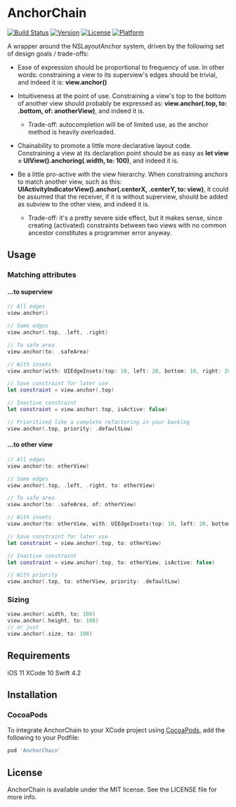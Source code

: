 # AnchorChain

[![Build Status](https://travis-ci.com/Gillfrost/AnchorChain.svg?branch=master)](https://travis-ci.com/Gillfrost/AnchorChain)
[![Version](https://img.shields.io/cocoapods/v/AnchorChain.svg?style=flat)](https://cocoapods.org/pods/AnchorChain)
[![License](https://img.shields.io/cocoapods/l/AnchorChain.svg?style=flat)](https://cocoapods.org/pods/AnchorChain)
[![Platform](https://img.shields.io/cocoapods/p/AnchorChain.svg?style=flat)](https://cocoapods.org/pods/AnchorChain)

A wrapper around the NSLayoutAnchor system, driven by the following set of design goals / trade-offs:

- Ease of expression should be proportional to frequency of use. In other words: constraining a view to its superview's edges should be trivial, and indeed it is: **view.anchor()**

- Intuitiveness at the point of use. Constraining a view's top to the bottom of another view should probably be expressed as: **view.anchor(.top, to: .bottom, of: anotherView)**, and indeed it is.
  - Trade-off: autocompletion will be of limited use, as the anchor method is heavily overloaded.

- Chainability to promote a little more declarative layout code. Constraining a view at its declaration point should be as easy as **let view = UIView().anchoring(.width, to: 100)**, and indeed it is.

- Be a little pro-active with the view hierarchy. When constraining anchors to match another view, such as this: **UIActivityIndicatorView().anchor(.centerX, .centerY, to: view)**, it could be assumed that the receiver, if it is without superview, should be added as subview to the other view, and indeed it is.
  - Trade-off: it's a pretty severe side effect, but it makes sense, since creating (activated) constraints between two views with no common ancestor constitutes a programmer error anyway.

## Usage

### Matching attributes

#### ...to superview
```swift
// All edges
view.anchor()

// Some edges
view.anchor(.top, .left, .right)

// To safe area
view.anchor(to: .safeArea)

// With insets
view.anchor(with: UIEdgeInsets(top: 10, left: 20, bottom: 10, right: 20))

// Save constraint for later use
let constraint = view.anchor(.top)

// Inactive constraint
let constraint = view.anchor(.top, isActive: false)

// Prioritized like a complete refactoring in your backlog
view.anchor(.top, priority: .defaultLow)
```

#### ...to other view

```swift
// All edges
view.anchor(to: otherView)

// Some edges
view.anchor(.top, .left, .right, to: otherView)

// To safe area
view.anchor(to: .safeArea, of: otherView)

// With insets
view.anchor(to: otherView, with: UIEdgeInsets(top: 10, left: 20, bottom: 10, right: 20))

// Save constraint for later use
let constraint = view.anchor(.top, to: otherView)

// Inactive constraint
let constraint = view.anchor(.top, to: otherView, isActive: false)

// With priority
view.anchor(.top, to: otherView, priority: .defaultLow)
```

### Sizing

```swift
view.anchor(.width, to: 100)
view.anchor(.height, to: 100)
// or just
view.anchor(.size, to: 100)
```
## Requirements

iOS 11
XCode 10
Swift 4.2

## Installation

### CocoaPods

To integrate AnchorChain to your XCode project using [CocoaPods](https://cocoapods.org),
add the following to your Podfile:

```ruby
pod 'AnchorChain'
```

## License

AnchorChain is available under the MIT license. See the LICENSE file for more info.
